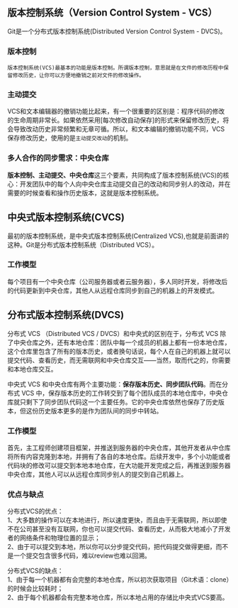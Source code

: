 ## 版本控制系统（Version Control System - VCS）  
Git是一个分布式版本控制系统(Distributed Version Control System - DVCS)。  

### 版本控制  
```
版本控制系统(VCS)最基本的功能是版本控制。所谓版本控制，意思就是在文件的修改历程中保留修改历史，让你可以方便地撤销之前对文件的修改操作。
```
### 主动提交  
VCS和文本编辑器的撤销功能比起来，有一个很重要的区别是：程序代码的修改的生命周期非常长。如果依然采用[每次修改自动保存]的形式来保留修改历史，将会导致改动历史非常频繁和无章可循。所以，和文本编辑的撤销功能不同，VCS保存修改历史，使用的是`主动提交改动`的机制。  
### 多人合作的同步需求：中央仓库  
**版本控制、主动提交、中央仓库**这三个要素，共同构成了版本控制系统(VCS)的核心：开发团队中的每个人向中央仓库主动提交自己的改动和同步别人的改动，并在需要的时候查看和操作历史版本，这就是版本控制系统。  

## 中央式版本控制系统(CVCS)  
最初的版本控制系统，是中央式版本控制系统(Centralized VCS),也就是前面讲的这种。Git是分布式版本控制系统（Distributed VCS）。  
### 工作模型  
每个项目有一个中央仓库（公司服务器或者云服务器），多人同时开发，将修改后的代码更新到中央仓库，其他人从远程仓库同步到自己的机器上的开发模式。  


## 分布式版本控制系统(DVCS)  
分布式 VCS （Distributed VCS / DVCS）和中央式的区别在于，分布式 VCS 除了中央仓库之外，还有本地仓库：团队中每一个成员的机器上都有一份本地仓库，这个仓库里包含了所有的版本历史，或者换句话说，每个人在自己的机器上就可以提交代码、查看历史，而无需联网和中央仓库交互——当然，取而代之的，你需要和本地仓库交互。  

中央式 VCS 和中央仓库有两个主要功能：**保存版本历史、同步团队代码**。而在分布式 VCS 中，保存版本历史的工作转交到了每个团队成员的本地仓库中，中央仓库就只剩下了同步团队代码这一个主要任务。它的中央仓库依然也保存了历史版本，但这份历史版本更多的是作为团队间的同步中转站。  
### 工作模型  
首先，主工程师创建项目框架，并推送到服务器的中央仓库，其他开发者从中仓库将所有内容克隆到本地，并拥有了各自的本地仓库。后续开发中，多个小功能或者代码块的修改可以提交到本地本地仓库，在大功能开发完成之后，再推送到服务器中央仓库，其他人可以从远程仓库同步别人的提交到自己机器上。  
### 优点与缺点  
分布式VCS的优点：   
1、大多数的操作可以在本地进行，所以速度更快，而且由于无需联网，所以即使不在公司甚至没有互联网，你也可以提交代码、查看历史，从而极大地减小了开发者的网络条件和物理位置的显示；  
2、由于可以提交到本地，所以你可以分步提交代码，把代码提交做得更细，而不是一个提交包含很多代码，难以review也难以回溯。  

分布式VCS的缺点：  
1、由于每一个机器都有会完整的本地仓库，所以初次获取项目（Git术语：clone）的时候会比较耗时；  
2、由于每个机器都会有完整本地仓库，所以本地占用的存储比中央式VCS要高。  




